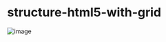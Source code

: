 # structure-html5-with-grid
![image](https://user-images.githubusercontent.com/79825881/131281599-c3d5e867-c6e2-4d6f-b9a9-16bc33357199.png)
